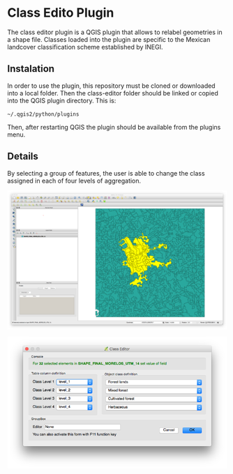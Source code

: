 # Class Edito Plugin

The class editor plugin is a QGIS plugin that allows to relabel geometries in a shape file. Classes loaded into the plugin are specific to the Mexican landcover classification scheme established by INEGI.

## Instalation

In order to use the plugin, this repository must be cloned or downloaded into a local folder. Then the class-editor folder should be linked or copied into the QGIS plugin directory. This is:

```
~/.qgis2/python/plugins
```

Then, after restarting QGIS the plugin should be available from the plugins menu.

## Details

By selecting a group of features, the user is able to change the class assigned in each of four levels of aggregation.

![Simple shape file](images/qgis1.png)


![Plugin main dialog](images/qgis2.png)

